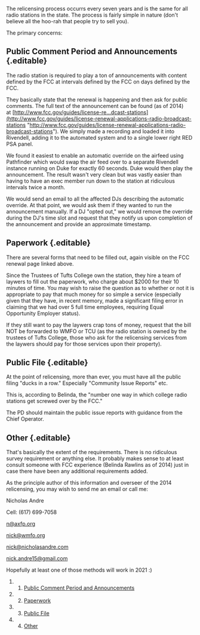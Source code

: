 The relicensing process occurrs every seven years and is the same for
all radio stations in the state. The process is fairly simple in nature
(don't believe all the hoo-rah that people try to sell you).

The primary concerns:

Public Comment Period and Announcements {.editable}
---------------------------------------

The radio station is required to play a ton of announcements with
content defined by the FCC at intervals defined by the FCC on days
defined by the FCC.

They basically state that the renewal is happening and then ask for
public comments. The full text of the announcement can be found (as of
2014)
at [http://www.fcc.gov/guides/license-re...dcast-stations](http://www.fcc.gov/guides/license-renewal-applications-radio-broadcast-stations "http://www.fcc.gov/guides/license-renewal-applications-radio-broadcast-stations").
We simply made a recording and loaded it into Rivendell, adding it to
the automated system and to a single lower right RED PSA panel.

We found it easiest to enable an automatic override on the airfeed using
Pathfinder which would swap the air feed over to a separate Rivendell
instance running on Duke for exactly 60 seconds. Duke would then play
the announcement. The result wasn't very clean but was vastly easier
than having to have an exec member run down to the station at ridiculous
intervals twice a month.

We would send an email to all the affected DJs describing the automatic
override. At that point, we would ask them if they wanted to run the
announcement manually. If a DJ "opted out," we would remove the override
during the DJ's time slot and request that they notify us upon
completion of the announcement and provide an approximate timestamp.

Paperwork {.editable}
---------

There are several forms that need to be filled out, again visible on the
FCC renewal page linked above.

Since the Trustees of Tufts College own the station, they hire a team of
laywers to fill out the paperwork, who charge about \$2000 for their 10
minutes of time. You may wish to raise the question as to whether or not
it is appropriate to pay that much money for so simple a service
(especially given that they have, in recent memory, made a significant
filing error in claiming that we had over 5 full time employees,
requiring Equal Opportunity Employer status).

If they still want to pay the laywers crap tons of money, request that
the bill NOT be forwarded to WMFO or TCU (as the radio station is owned
by the trustees of Tufts College, those who ask for the relicensing
services from the laywers should pay for those services upon their
property).

Public File {.editable}
-----------

At the point of relicensing, more than ever, you must have all the
public filing "ducks in a row." Especially "Community Issue Reports"
etc.

This is, according to Belinda, the "number one way in which college
radio stations get screwed over by the FCC."

The PD should maintain the public issue reports with guidance from the
Chief Operator.

Other {.editable}
-----

That's basically the extent of the requirements. There is no ridiculous
survey requirement or anything else. It probably makes sense to at least
consult someone with FCC experience (Belinda Rawlins as of 2014) just in
case there have been any additional requirements added.

As the principle author of this information and overseer of the 2014
relicensing, you may wish to send me an email or call me:

Nicholas Andre

Cell: (617) 699-7058

[n@axfp.org](mailto:n@axfp.org "mailto:n@axfp.org")

[nick@wmfo.org](mailto:nick@wmfo.org "mailto:nick@wmfo.org")

[nick@nicholasandre.com](mailto:nick@nicholasandre.com "mailto:nick@nicholasandre.com")

[nick.andre15@gmail.com](mailto:nick.andre15@gmail.com "mailto:nick.andre15@gmail.com")

Hopefully at least one of those methods will work in 2021 :)

1.  1. [Public Comment Period and
    Announcements](#Public_Comment_Period_and_Announcements)
2.  2. [Paperwork](#Paperwork)
3.  3. [Public File](#Public_File)
4.  4. [Other](#Other)

